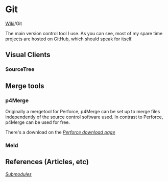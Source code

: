 # Git
[Wiki](readme.md)/Git

The main version control tool I use. As you can see, most of my spare time projects are hosted on GitHub, which should speak for itself.

## Visual Clients

### SourceTree

## Merge tools

### p4Merge

Originally a mergetool for Perforce, p4Merge can be set up to merge files independently of the source control software used. In contrast to Perforce, p4Merge can be used for free.

There's a download on the [_Perforce download page_](https://www.perforce.com/downloads/visual-merge-tool)

### Meld

## References (Articles, etc)
[_Submodules_](https://chrisjean.com/git-submodules-adding-using-removing-and-updating/)
